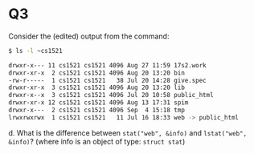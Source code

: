 Q3
==========================================

Consider the (edited) output from the command:
```bash
$ ls -l ~cs1521

drwxr-x--- 11 cs1521 cs1521 4096 Aug 27 11:59 17s2.work
drwxr-xr-x  2 cs1521 cs1521 4096 Aug 20 13:20 bin
-rw-r-----  1 cs1521 cs1521   38 Jul 20 14:28 give.spec
drwxr-xr-x  3 cs1521 cs1521 4096 Aug 20 13:20 lib
drwxr-x--x  3 cs1521 cs1521 4096 Jul 20 10:58 public_html
drwxr-xr-x 12 cs1521 cs1521 4096 Aug 13 17:31 spim
drwxr-x---  2 cs1521 cs1521 4096 Sep  4 15:18 tmp
lrwxrwxrwx  1 cs1521 cs1521   11 Jul 16 18:33 web -> public_html
```

d. What is the difference between `stat("web", &info)`
	 and `lstat("web", &info)`?
	 (where info is an object of type: `struct stat`)
